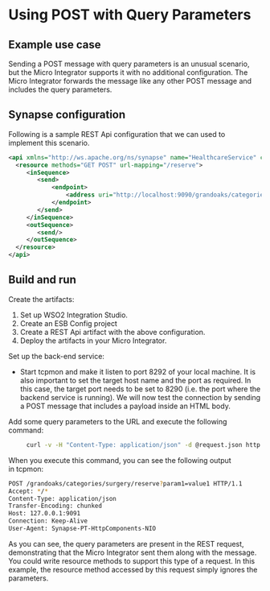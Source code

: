 # Using POST with Query Parameters
## Example use case

Sending a POST message with query parameters is an unusual scenario, but
the Micro Integrator supports it with no additional configuration. The Micro Integrator forwards the message like any other POST message and includes the query parameters.

## Synapse configuration 

Following is a sample REST Api configuration that we can used to implement this scenario. 

```xml      
<api xmlns="http://ws.apache.org/ns/synapse" name="HealthcareService" context="/healthcare">
  <resource methods="GET POST" url-mapping="/reserve">
     <inSequence>
        <send>
            <endpoint>
                <address uri="http://localhost:9090/grandoaks/categories/surgery"/>
            </endpoint>
        </send>
     </inSequence>
     <outSequence>
        <send/>
     </outSequence>
  </resource>
</api>
```
## Build and run

Create the artifacts:

1. Set up WSO2 Integration Studio.
2. Create an ESB Config project
3. Create a REST Api artifact with the above configuration.
4. Deploy the artifacts in your Micro Integrator.

Set up the back-end service:

- Start tcpmon and make it listen to port 8292 of your local machine. It is also important to set the target host name and the port as required. In this case, the target port needs to be set to 8290 (i.e. the port where the backend service is running).  We will now test the connection by sending a POST message that includes a payload inside an HTML body.

Add some query parameters to the URL and execute the following command:

```bash
     curl -v -H "Content-Type: application/json" -d @request.json http://localhost:8290/healthcare/reserve?param1=value1&param2=value2 -X POST
```

When you execute this command, you can see the following output in tcpmon:

```bash
POST /grandoaks/categories/surgery/reserve?param1=value1 HTTP/1.1
Accept: */*
Content-Type: application/json
Transfer-Encoding: chunked
Host: 127.0.0.1:9091
Connection: Keep-Alive
User-Agent: Synapse-PT-HttpComponents-NIO
```

As you can see, the query parameters are present in the REST request, demonstrating that the Micro Integrator sent them along with the message. You could write resource methods to support this type of a request. In this example, the resource method accessed by this request simply ignores the parameters.